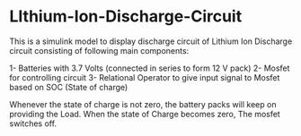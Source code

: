 # LIthium-Ion-Discharge-Circuit

This is a simulink model to display discharge circuit of Lithium Ion Discharge circuit consisting of following main components:

1- Batteries with 3.7 Volts (connected in series to form 12 V pack)
2- Mosfet for controlling circuit
3- Relational Operator to give input signal to Mosfet based on SOC (State of charge)


Whenever the state of charge is not zero, the battery packs will keep on providing the Load. When the state of Charge becomes zero, The mosfet switches off.
